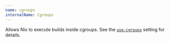 ```yaml
---
name: cgroups
internalName: Cgroups
---
```

Allows Nix to execute builds inside cgroups. See
the [`use-cgroups`](#conf-use-cgroups) setting for details.
